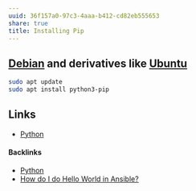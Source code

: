 ```yaml
---
uuid: 36f157a0-97c3-4aaa-b412-cd82eb555653
share: true
title: Installing Pip
---
```

## [Debian](../e5892695-48a8-4b08-b405-d70790407a4a) and derivatives like [Ubuntu](../a55f9e87-3627-4503-ad12-9e0748b12a50)

``` bash
sudo apt update
sudo apt install python3-pip
```

## Links

* [Python](../80428ac9-197a-4c70-9230-119cf9079782)

#### Backlinks

* [Python](/80428ac9-197a-4c70-9230-119cf9079782)
* [How do I do Hello World in Ansible?](/9d016f63-fdb1-400a-aa19-c84cbdc5cd94)